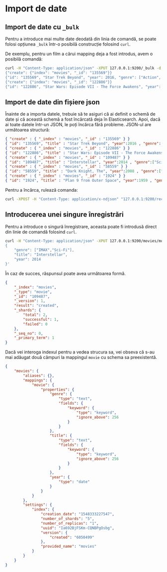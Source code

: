 # Import de date

## Import de date cu `_bulk`

Pentru a introduce mai multe date deodată din linia de comandă, se poate folosi opțiunea `_bulk` într-o posibilă construcție folosind `curl`.

De exemplu, pentru un film a cărui mapping deja a fost introdus, avem o posibilă comandă:

```bash
curl -H "Content-Type: application/json" -XPUT 127.0.0.1:9200/_bulk -d '
{"create": {"index": "movies", "_id": "135569"}}
{"id": "135569", "Star Trek Beyond", "year": 2016, "genre": ["Action", "Sci-Fi"]}
{"create": {"index": "movies", "_id": "122886"}}
{"id": "122886", "Star Wars: Episode VII - The Force Awakens", "year": 2015, "genre": ["Action", "Adventure", "Fantasy", "Sci-Fi", "IMAX"]}'
```

## Import de date din fișiere json

Înainte de a importa datele, trebuie să te asiguri că ai definit o schemă de date și că această schemă a fost încărcată deja în Elasticsearch. Apoi, dacă ai toate datele într-un JSON, le poți încărca fără probleme. JSON-ul are următoarea structură:

```json
{ "create" : { "_index" : "movies", "_id" : "135569" } }
{ "id": "135569", "title" : "Star Trek Beyond", "year":2016 , "genre":["Action", "Adventure", "Sci-Fi"] }
{ "create" : { "_index" : "movies", "_id" : "122886" } }
{ "id": "122886", "title" : "Star Wars: Episode VII - The Force Awakens", "year":2015 , "genre":["Action", "Adventure", "Fantasy", "Sci-Fi", "IMAX"] }
{ "create" : { "_index" : "movies", "_id" : "109487" } }
{ "id": "109487", "title" : "Interstellar", "year":2014 , "genre":["Sci-Fi", "IMAX"] }
{ "create" : { "_index" : "movies", "_id" : "58559" } }
{ "id": "58559", "title" : "Dark Knight, The", "year":2008 , "genre":["Action", "Crime", "Drama", "IMAX"] }
{ "create" : { "_index" : "movies", "_id" : "1924" } }
{ "id": "1924", "title" : "Plan 9 from Outer Space", "year":1959 , "genre":["Horror", "Sci-Fi"] }
```

Pentru a încărca, rulează comanda:

```bash
curl -XPOST -H "Content-Type: application/x-ndjson" "127.0.0.1:9200/recipe/_doc/_bulk" --data-binary @movies.json
```

## Introducerea unei singure înregistrări

Pentru a introduce o singură înregistrare, aceasta poate fi introdusă direct din linie de comandă folosind `curl`.

```bash
curl -H "Content-Type: application/json" -XPUT 127.0.0.1:9200/movies/movie/109487 -d '
{
    "genre": ["IMAX","Sci-Fi"],
    "title": "Interstellar",
    "year": 2014
}'
```

În caz de succes, răspunsul poate avea următoarea formă.

```json
{
    "_index": "movies",
    "_type": "movie",
    "_id": "109487",
    "_version": 1,
    "result": "created",
    "_shards": {
        "total": 2,
        "successful": 1,
        "failed": 0
    },
    "_seq_no": 0,
    "_primary_term": 1
}
```

Dacă vei interoga indexul pentru a vedea strucura sa, vei obseva că s-au mai adăugat două câmpuri la mappingul `movie` cu schema sa preexistentă.

```json
{
    "movies": {
        "aliases": {},
        "mappings": {
            "movie": {
                "properties": {
                    "genre": {
                        "type": "text",
                        "fields": {
                            "keyword": {
                                "type": "keyword",
                                "ignore_above": 256
                            }
                        }
                    },
                    "title": {
                        "type": "text",
                        "fields": {
                            "keyword": {
                                "type": "keyword",
                                "ignore_above": 256
                            }
                        }
                    },
                    "year": {
                        "type": "date"
                    }
                }
            }
        },
        "settings": {
            "index": {
                "creation_date": "1548333227547",
                "number_of_shards": "5",
                "number_of_replicas": "1",
                "uuid": "Ia692BjFSKm-CQNBPgOsbg",
                "version": {
                    "created": "6050499"
                },
                "provided_name": "movies"
            }
        }
    }
}
```
